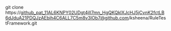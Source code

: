  git clone https://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@github.com/ksheena/RuleTestFramework.git
